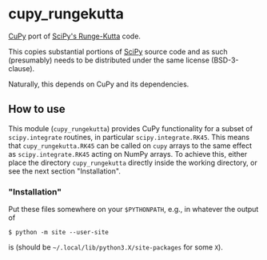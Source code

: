 # cupy_rungekutta
[CuPy](https://cupy.dev/) port of [SciPy's Runge-Kutta](https://docs.scipy.org/doc/scipy/reference/generated/scipy.integrate.RK45.html) code.

This copies substantial portions of [SciPy](https://github.com/scipy/scipy) source code and as such (presumably) needs to be distributed under the same license (BSD-3-clause).

Naturally, this depends on CuPy and its dependencies.

## How to use
This module (`cupy_rungekutta`) provides CuPy functionality for a subset of `scipy.integrate` routines, in particular `scipy.integrate.RK45`.
This means that `cupy_rungekutta.RK45` can be called on `cupy` arrays to the same effect as `scipy.integrate.RK45` acting on NumPy arrays.
To achieve this, either place the directory `cupy_rungekutta` directly inside the working directory, or see the next section "Installation".

### "Installation"
Put these files somewhere on your `$PYTHONPATH`, e.g., in whatever the output of
```
$ python -m site --user-site
```
is (should be `~/.local/lib/python3.X/site-packages` for some `X`).
